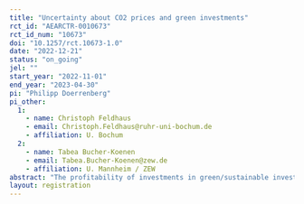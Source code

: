 ```yaml
---
title: "Uncertainty about CO2 prices and green investments"
rct_id: "AEARCTR-0010673"
rct_id_num: "10673"
doi: "10.1257/rct.10673-1.0"
date: "2022-12-21"
status: "on_going"
jel: ""
start_year: "2022-11-01"
end_year: "2023-04-30"
pi: "Philipp Doerrenberg"
pi_other:
  1:
    - name: Christoph Feldhaus
    - email: Christoph.Feldhaus@ruhr-uni-bochum.de
    - affiliation: U. Bochum
  2:
    - name: Tabea Bucher-Koenen
    - email: Tabea.Bucher-Koenen@zew.de
    - affiliation: U. Mannheim / ZEW
abstract: "The profitability of investments in green/sustainable investment classes (relative to conventional investments) depends on expectations about the development of future CO2 prices. This development is naturally subject to uncertainty. We investigate the effect of uncertainty about future CO2 prices on green investments. We implement a randomized survey experiment in the German Internet Panel (GIP) in which we manipulate uncertainty about future CO2 prices, while keeping average expectations constant across treatment groups. We use a novel approach for this manipulation in which we randomly vary the response scale on which respondents can reply to a question about their CO2 price expectations. The outcome variable of interest is a survey item in which respondents face a hypothetical investment decision and indicate how much they would invest in a green investment class. "
layout: registration
---
```



